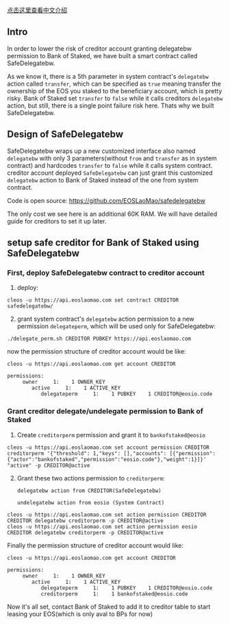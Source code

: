 [点击这里查看中文介绍](./README-CN.md)


## Intro

In order to lower the risk of creditor account granting delegatebw permission to Bank of Staked, we have built a smart contract called SafeDelegatebw.

As we know it, there is a 5th parameter in system contract's `delegatebw` action called `transfer`, which can be specified as `true` meaning transfer the ownership of the EOS you staked to the beneficiary account, which is pretty risky. Bank of Staked set `transfer` to `false` while it calls creditors `delegatebw` action, but still, there is a single point failure risk here. Thats why we built SafeDelegatebw.

## Design of SafeDelegatebw 

SafeDelegatebw wraps up a new customized interface also named `delegatebw` with only 3 parameters(without `from` and `transfer` as in system contract) and hardcodes `transfer` to `false` while it calls system contract. creditor account deployed `SafeDelegatebw` can just grant this customized `delegatebw` action to Bank of Staked instead of the one from system contract.

Code is open source: https://github.com/EOSLaoMao/safedelegatebw

The only cost we see here is an additional 60K RAM. We will have detailed guide for creditors to set it up later.

## setup safe creditor for Bank of Staked using SafeDelegatebw

### First, deploy SafeDelegatebw contract to creditor account

1. deploy:

```
cleos -u https://api.eoslaomao.com set contract CREDITOR safedelegatebw/
```

2. grant system contract's `delegatebw` action permission to a new permission `delegateperm`, which will be used only for SafeDelegatebw:

```
./delegate_perm.sh CREDITOR PUBKEY https://api.eoslaomao.com
```

now the permission structure of creditor account would be like:

```
cleos -u https://api.eoslaomao.com get account CREDITOR

permissions:
     owner     1:    1 OWNER_KEY
        active     1:    1 ACTIVE_KEY
           delegateperm     1:    1 PUBKEY    1 CREDITOR@eosio.code
```

### Grant creditor delegate/undelegate permission to Bank of Staked

1. Create `creditorperm` permission and grant it to `bankofstaked@eosio`

```
cleos -u https://api.eoslaomao.com set account permission CREDITOR creditorperm '{"threshold": 1,"keys": [],"accounts": [{"permission":{"actor":"bankofstaked","permission":"eosio.code"},"weight":1}]}'  "active" -p CREDITOR@active
```

2. Grant these two actions permission to `creditorperm`:

    `delegatebw action from CREDITOR(SafeDelegatebw)`

    `undelegatebw action from eosio (System Contract)`


```
cleos -u https://api.eoslaomao.com set action permission CREDITOR CREDITOR delegatebw creditorperm -p CREDITOR@active
cleos -u https://api.eoslaomao.com set action permission eosio CREDITOR delegatebw creditorperm -p CREDITOR@active
```

Finally the permission structure of creditor account would like:

```
cleos -u https://api.eoslaomao.com get account CREDITOR

permissions:
     owner     1:    1 OWNER_KEY
        active     1:    1 ACTIVE_KEY
           delegateperm     1:    1 PUBKEY    1 CREDITOR@eosio.code
           creditorperm     1:    1 bankofstaked@eosio.code
```

Now it's all set, contact Bank of Staked to add it to creditor table to start leasing your EOS(which is only aval to BPs for now)
